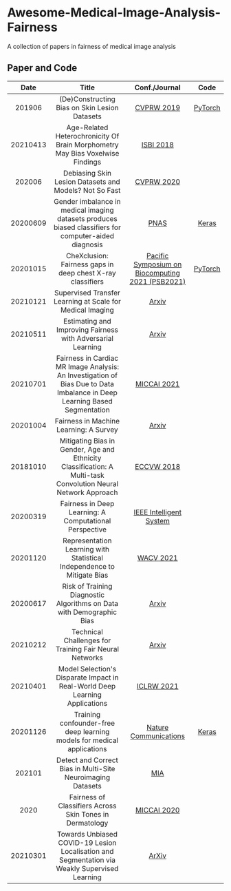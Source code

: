 # Awesome-Medical-Image-Analysis-Fairness
A collection of papers in fairness of medical image analysis

## Paper and Code
|   Date   |                                                           Title                                                           |                                    Conf./Journal                                    |                                    Code                                    |
|:--------:|:-------------------------------------------------------------------------------------------------------------------------:|:-----------------------------------------------------------------------------------:|:--------------------------------------------------------------------------:|
|  201906  |                                       (De)Constructing Bias on Skin Lesion Datasets                                       |             [CVPRW 2019](https://ieeexplore.ieee.org/document/9025695/)             | [PyTorch](https://github.com/alceubissoto/deconstructing-bias-skin-lesion) |
| 20210413 |                       Age-Related Heterochronicity Of Brain Morphometry May Bias Voxelwise Findings                       |              [ISBI 2018](https://ieeexplore.ieee.org/document/9433909/)             |                                                                            |
|  202006  |                                   Debiasing Skin Lesion Datasets and Models? Not So Fast                                  |             [CVPRW 2020](https://ieeexplore.ieee.org/document/9150714/)             |                                                                            |
| 20200609 |           Gender imbalance in medical imaging datasets produces biased classifiers for computer-aided diagnosis           |            [PNAS](http://www.pnas.org/lookup/doi/10.1073/pnas.1919012117)           |           [Keras](https://github.com/N-Nieto/GenderBias_CheXNet)           |
| 20201015 |                                 CheXclusion: Fairness gaps in deep chest X-ray classifiers                                | [Pacific Symposium on Biocomputing 2021 (PSB2021)](http://arxiv.org/abs/2003.00827) |            [PyTorch](https://github.com/LalehSeyyed/CheXclusion)           |
| 20210121 |                                 Supervised Transfer Learning at Scale for Medical Imaging                                 |                       [Arxiv](http://arxiv.org/abs/2101.05913)                      |                                                                            |
| 20210511 |                                Estimating and Improving Fairness with Adversarial Learning                                |                       [Arxiv](http://arxiv.org/abs/2103.04243)                      |                                                                            |
| 20210701 | Fairness in Cardiac MR Image Analysis: An Investigation of Bias Due to Data Imbalance in Deep Learning Based Segmentation |                    [MICCAI 2021](http://arxiv.org/abs/2106.12387)                   |                                                                            |
| 20201004 |                                           Fairness in Machine Learning: A Survey                                          |                       [Arxiv](http://arxiv.org/abs/2010.04053)                      |                                                                            |
| 20181010 |       Mitigating Bias in Gender, Age and Ethnicity Classification: A Multi-task Convolution Neural Network Approach       |         [ECCVW 2018](http://link.springer.com/10.1007/978-3-030-11009-3_35)         |                                                                            |
| 20200319 |                                   Fairness in Deep Learning: A Computational Perspective                                  |       [IEEE Intelligent System](https://ieeexplore.ieee.org/document/9113719/)      |                                                                            |
| 20201120 |                           Representation Learning with Statistical Independence to Mitigate Bias                          |                     [WACV 2021](http://arxiv.org/abs/1910.03676)                    |                                                                            |
| 20200617 |                            Risk of Training Diagnostic Algorithms on Data with Demographic Bias                           |                       [Arxiv](http://arxiv.org/abs/2005.10050)                      |                                                                            |
| 20210212 |                                   Technical Challenges for Training Fair Neural Networks                                  |                       [Arxiv](http://arxiv.org/abs/2102.06764)                      |                                                                            |
| 20210401 |                        Model Selection's Disparate Impact in Real-World Deep Learning Applications                        |                    [ICLRW 2021](http://arxiv.org/abs/2104.00606)                    |                                                                            |
| 20201126 |                           Training confounder-free deep learning models for medical applications                          |      [Nature Communications](http://www.nature.com/articles/s41467-020-19784-9)     |                [Keras](https://github.com/QingyuZhao/BR-Net)               |
|  202101  |                                Detect and Correct Bias in Multi-Site Neuroimaging Datasets                                |                        [MIA](http://arxiv.org/abs/2002.05049)                       |                                                                            |
|   2020   |                                  Fairness of Classifiers Across Skin Tones in Dermatology                                 |        [MICCAI 2020](https://link.springer.com/10.1007/978-3-030-59725-2_31)        |                                                                            |
| 20210301 |               Towards Unbiased COVID-19 Lesion Localisation and Segmentation via Weakly Supervised Learning               |                       [ArXiv](http://arxiv.org/abs/2103.00780)                      |                                                                            |
